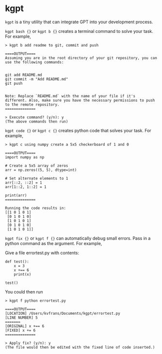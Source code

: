 # kgpt

`kgpt` is a tiny utility that can integrate GPT into your development process.

`kgpt bash {}` or `kgpt b {}` creates a terminal command to solve your task. For example,
```
> kgpt b add readme to git, commit and push

====OUTPUT====
Assuming you are in the root directory of your git repository, you can use the following commands:


git add README.md
git commit -m "Add README.md"
git push


Note: Replace `README.md` with the name of your file if it's different. Also, make sure you have the necessary permissions to push to the remote repository.
==============

> Execute command? (y/n): y
(The above commands then run)
```

`kgpt code {}` or `kgpt c {}` creates python code that solves your task. For example,
```
> kgpt c using numpy create a 5x5 checkerboard of 1 and 0

====OUTPUT====
import numpy as np

# Create a 5x5 array of zeros
arr = np.zeros((5, 5), dtype=int)

# Set alternate elements to 1
arr[::2, ::2] = 1
arr[1::2, 1::2] = 1

print(arr)
==============

Running the code results in:
[[1 0 1 0 1]
 [0 1 0 1 0]
 [1 0 1 0 1]
 [0 1 0 1 0]
 [1 0 1 0 1]]

```

`kgpt fix {}` or `kgpt f {}` can automatically debug small errors. Pass in a python command as the argument. For example,

Give a file errortest.py with contents:
```
def test():
    x = 3
    x +== 6
    print(x)

test()
```

You could then run
```
> kgpt f python errortest.py

====OUTPUT====
[LOCATION] /Users/kvfrans/Documents/kgpt/errortest.py
[LINE NUMBER] 5
=======
[ORIGINAL] x +== 6
[FIXED] x += 6
==============

> Apply fix? (y/n): y
(The file would then be edited with the fixed line of code inserted.)

```
